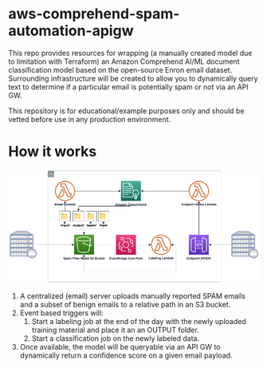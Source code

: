 # aws-comprehend-spam-automation-apigw

This repo provides resources for wrapping (a manually created model due to limitation with Terraform) an Amazon Comprehend AI/ML document classification model based on the open-source Enron email dataset. Surrounding infrastructure will be created to allow you to dynamically query text to determine if a particular email is potentially spam or not via an API GW.

This repository is for educational/example purposes only and should be vetted before use in any production environment. 

# How it works

![prototype-spam-ham.png](architecture/prototype-spam-ham.png)

1. A centralized (email) server uploads manually reported SPAM emails and a subset of benign emails to a relative path in an S3 bucket.
2. Event based triggers will:
    1. Start a labeling job at the end of the day with the newly uploaded training material and place it an an OUTPUT folder.
    2. Start a classification job on the newly labeled data.
3. Once available, the model will be queryable via an API GW to dynamically return a confidence score on a given email payload.
